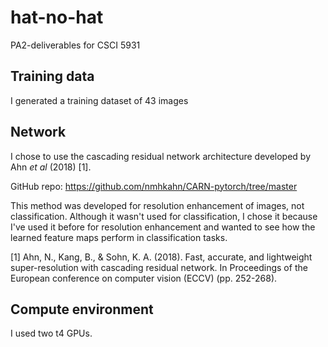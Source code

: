 # hat-no-hat
PA2-deliverables for CSCI 5931

## Training data
I generated a training dataset of 43 images  

## Network

I chose to use the cascading residual network architecture developed by Ahn _et al_ (2018) \[1\]. 

GitHub repo: https://github.com/nmhkahn/CARN-pytorch/tree/master

This method was developed for resolution enhancement of images, not classification. Although it wasn't used for classification, I chose it because I've used it before for resolution enhancement and wanted to see how the learned feature maps perform in classification tasks.


\[1\] Ahn, N., Kang, B., & Sohn, K. A. (2018). Fast, accurate, and lightweight super-resolution with cascading residual network. In Proceedings of the European conference on computer vision (ECCV) (pp. 252-268).

## Compute environment

I used two t4 GPUs. 
